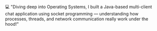 💻 "Diving deep into Operating Systems, I built a Java-based multi-client chat application using socket programming — understanding how processes, threads, and network communication really work under the hood!"
